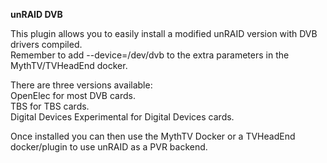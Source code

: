 **unRAID DVB**

This plugin allows you to easily install a modified unRAID version with DVB drivers compiled.  
Remember to add --device=/dev/dvb to the extra parameters in the MythTV/TVHeadEnd docker.

There are three versions available:  
		OpenElec for most DVB cards.  
		TBS for TBS cards.                                   
		Digital Devices Experimental for Digital Devices cards.
		
Once installed you can then use the MythTV Docker or a TVHeadEnd docker/plugin to use unRAID as a PVR backend.
